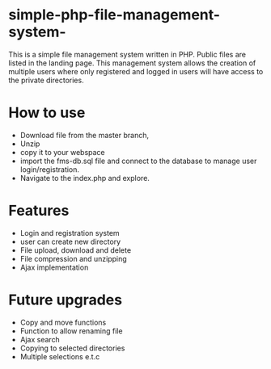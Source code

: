 # simple-php-file-management-system-
This is a simple file management system written in PHP. Public files are listed in the landing page.
This management system allows the creation of multiple users where only registered and logged in users will have access to the private directories.

# How to use
- Download file from the master branch,
- Unzip
- copy it to your webspace
- import the fms-db.sql file and connect to the database to manage user login/registration.
- Navigate to the index.php and explore.

# Features
- Login and registration system
- user can create new directory
- File upload, download and delete
- File compression and unzipping
- Ajax implementation

# Future upgrades
- Copy and move functions
- Function to allow renaming file
- Ajax search
- Copying to selected directories
- Multiple selections e.t.c
